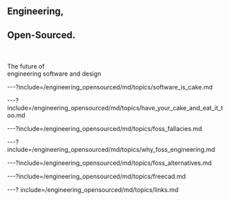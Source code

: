 ## Engineering, 
## Open-Sourced.

<br><br>The future of<br>engineering software and design

---?include=/engineering_opensourced/md/topics/software_is_cake.md

---?include=/engineering_opensourced/md/topics/have_your_cake_and_eat_it_too.md

---?include=/engineering_opensourced/md/topics/foss_fallacies.md

---?include=/engineering_opensourced/md/topics/why_foss_engineering.md

---?include=/engineering_opensourced/md/topics/foss_alternatives.md

---?include=/engineering_opensourced/md/topics/freecad.md

---?
include=/engineering_opensourced/md/topics/links.md